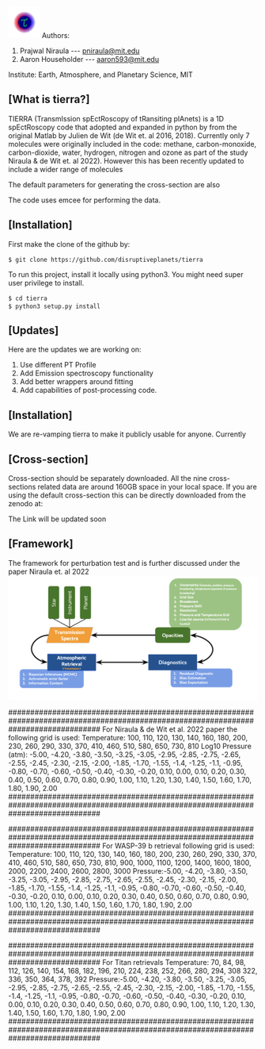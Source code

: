 ![plot](./figures/LogoLR.png)
Authors: 
1. Prajwal Niraula --- pniraula@mit.edu
2. Aaron Householder --- aaron593@mit.edu 

Institute: Earth, Atmosphere, and Planetary Science, MIT


## [What is tierra?]
TIERRA (TransmIssion spEctRoscopy of tRansiting plAnets) is a 1D spEctRoscopy code that  adopted and expanded in python by from the original Matlab by Julien de Wit (de Wit et. al 2016, 2018). Currently only 7 molecules were originally included in the code: methane, carbon-monoxide, carbon-dioxide, water, hydrogen, nitrogen and ozone as part of the study Niraula & de Wit et. al 2022). However this has been recently updated to include a wider range of molecules

The default parameters for generating the cross-section are also

The code uses emcee for performing the data.

## [Installation]

First make the clone of the github by:
```
$ git clone https://github.com/disruptiveplanets/tierra
```

To run this project, install it locally using python3. You might need super user privilege to install.

```
$ cd tierra
$ python3 setup.py install
```

## [Updates]

Here are the updates we are working on:
1. Use different PT Profile
2. Add Emission spectroscopy functionality
3. Add better wrappers around fitting
4. Add capabilities of post-processing code.

## [Installation]

We are re-vamping tierra to make it publicly usable for anyone. Currently 


## [Cross-section]

Cross-section should be separately downloaded. All the nine cross-sections related data are around 160GB space in your local space. If you are using the default cross-section this can be directly downloaded from the zenodo at:

The Link will be updated soon



## [Framework]

The framework for perturbation test and is further discussed under the paper Niraula et. al 2022
![plot](./figures/Flowchart.png)


#####################################################################################################################################
For Niraula & de Wit et al. 2022 paper the following grid is used:
Temperature: 100, 110, 120, 130, 140, 160, 180, 200, 230, 260, 290, 330, 370, 410, 460, 510, 580, 650, 730, 810
Log10 Pressure (atm): -5.00, -4.20, -3.80, -3.50, -3.25, -3.05, -2.95, -2.85, -2.75, -2.65, -2.55, -2.45, -2.30, -2.15, -2.00, -1.85,
                      -1.70, -1.55, -1.4, -1.25, -1.1, -0.95, -0.80, -0.70, -0.60, -0.50, -0.40, -0.30, -0.20, 0.10, 0.00, 0.10, 0.20,
                      0.30, 0.40, 0.50, 0.60, 0.70, 0.80, 0.90, 1.00, 1.10, 1.20, 1.30, 1.40, 1.50, 1.60, 1.70, 1.80, 1.90, 2.00
#####################################################################################################################################


#####################################################################################################################################
For WASP-39 b retrieval following grid is used:
Temperature: 100, 110, 120, 130, 140, 160, 180, 200, 230, 260, 290, 330, 370, 410, 460, 510, 580, 650, 730, 810, 900, 1000,
             1100, 1200, 1400, 1600, 1800, 2000, 2200, 2400, 2600, 2800, 3000
Pressure:-5.00, -4.20, -3.80, -3.50, -3.25, -3.05, -2.95, -2.85, -2.75, -2.65, -2.55, -2.45, -2.30, -2.15, -2.00, -1.85,
         -1.70, -1.55, -1.4, -1.25, -1.1, -0.95, -0.80, -0.70, -0.60, -0.50, -0.40, -0.30, -0.20, 0.10, 0.00, 0.10, 0.20,
         0.30, 0.40, 0.50, 0.60, 0.70, 0.80, 0.90, 1.00, 1.10, 1.20, 1.30, 1.40, 1.50, 1.60, 1.70, 1.80, 1.90, 2.00
#####################################################################################################################################


#####################################################################################################################################
For Titan retrievals
Temperature: 70, 84, 98, 112, 126, 140, 154, 168, 182, 196, 210, 224, 238, 252, 266, 280, 294, 308
             322, 336, 350, 364, 378, 392
Pressure:-5.00, -4.20, -3.80, -3.50, -3.25, -3.05, -2.95, -2.85, -2.75, -2.65, -2.55, -2.45, -2.30, -2.15, -2.00, -1.85,
         -1.70, -1.55, -1.4, -1.25, -1.1, -0.95, -0.80, -0.70, -0.60, -0.50, -0.40, -0.30, -0.20, 0.10, 0.00, 0.10, 0.20,
         0.30, 0.40, 0.50, 0.60, 0.70, 0.80, 0.90, 1.00, 1.10, 1.20, 1.30, 1.40, 1.50, 1.60, 1.70, 1.80, 1.90, 2.00
#####################################################################################################################################







